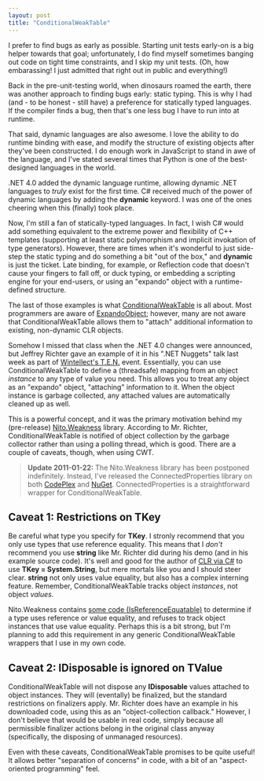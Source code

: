 ```yaml
---
layout: post
title: "ConditionalWeakTable"
---
```

I prefer to find bugs as early as possible. Starting unit tests early-on is a big helper towards that goal; unfortunately, I do find myself sometimes banging out code on tight time constraints, and I skip my unit tests. (Oh, how embarassing! I just admitted that right out in public and everything!)

Back in the pre-unit-testing world, when dinosaurs roamed the earth, there was another approach to finding bugs early: static typing. This is why I had (and - to be honest - still have) a preference for statically typed languages. If the compiler finds a bug, then that's one less bug I have to run into at runtime.

That said, dynamic languages are also awesome. I love the ability to do runtime binding with ease, and modify the structure of existing objects after they've been constructed. I do enough work in JavaScript to stand in awe of the language, and I've stated several times that Python is one of the best-designed languages in the world.

.NET 4.0 added the dynamic language runtime, allowing dynamic .NET languages to _truly_ exist for the first time. C# received much of the power of dynamic languages by adding the **dynamic** keyword. I was one of the ones cheering when this (finally) took place.

Now, I'm still a fan of statically-typed languages. In fact, I wish C# would add something equivalent to the extreme power and flexibility of C++ templates (supporting at least static polymorphism and implicit invokation of type generators). However, there are times when it's wonderful to just side-step the static typing and do something a bit "out of the box," and **dynamic** is just the ticket. Late binding, for example, or Reflection code that doesn't cause your fingers to fall off, or duck typing, or embedding a scripting engine for your end-users, or using an "expando" object with a runtime-defined structure.

The last of those examples is what [ConditionalWeakTable](http://msdn.microsoft.com/en-us/library/dd287757.aspx) is all about. Most programmers are aware of [ExpandoObject](http://msdn.microsoft.com/en-us/library/system.dynamic.expandoobject.aspx); however, many are not aware that ConditionalWeakTable allows them to "attach" additional information to existing, non-dynamic CLR objects.

Somehow I missed that class when the .NET 4.0 changes were announced, but Jeffrey Richter gave an example of it in his ".NET Nuggets" talk last week as part of [Wintellect's T.E.N.](http://www.wintellect.com/ten) event. Essentially, you can use ConditionalWeakTable to define a (threadsafe) mapping from an object _instance_ to any type of value you need. This allows you to treat any object as an "expando" object, "attaching" information to it. When the object instance is garbage collected, any attached values are automatically cleaned up as well.

This is a powerful concept, and it was the primary motivation behind my (pre-release) [Nito.Weakness](http://nitoweakness.codeplex.com/) library. According to Mr. Richter, ConditionalWeakTable is notified of object collection by the garbage collector rather than using a polling thread, which is good. There are a couple of caveats, though, when using CWT.

> **Update 2011-01-22:** The Nito.Weakness library has been postponed indefinitely. Instead, I've released the ConnectedProperties library on both [CodePlex](http://connectedproperties.codeplex.com/) and [NuGet](http://nuget.org/Packages/Packages/Details/Connected-Properties-(by-Nito-Programs)-1-0-0). ConnectedProperties is a straightforward wrapper for ConditionalWeakTable.

## Caveat 1: Restrictions on TKey

Be careful what type you specify for **TKey**. I stronly recommend that you only use types that use reference equality. This means that I _don't_ recommend you use **string** like Mr. Richter did during his demo (and in his example source code). It's well and good for the author of [CLR via C#](http://www.amazon.com/gp/product/0735621632?ie=UTF8&tag=stepheclearys-20&linkCode=as2&camp=1789&creative=390957&creativeASIN=0735621632) to use **TKey = System.String**, but mere mortals like you and I should steer clear. **string** not only uses value equality, but also has a complex interning feature. Remember, ConditionalWeakTable tracks object _instances_, not object _values_.

Nito.Weakness contains [some code (IsReferenceEquatable)](http://nitoweakness.codeplex.com/SourceControl/changeset/view/b85303561fd1#Source%2f_internal%2fExtensions.cs) to determine if a type uses reference or value equality, and refuses to track object instances that use value equality. Perhaps this is a bit strong, but I'm planning to add this requirement in any generic ConditionalWeakTable wrappers that I use in my own code.

## Caveat 2: IDisposable is ignored on TValue

ConditionalWeakTable will not dispose any **IDisposable** values attached to object instances. They will (eventally) be finalized, but the standard restrictions on finalizers apply. Mr. Richter does have an example in his downloaded code, using this as an "object-collection callback." However, I don't believe that would be usable in real code, simply because all permissible finalizer actions belong in the original class anyway (specifically, the disposing of unmanaged resources).

  

Even with these caveats, ConditionalWeakTable promises to be quite useful! It allows better "separation of concerns" in code, with a bit of an "aspect-oriented programming" feel.

